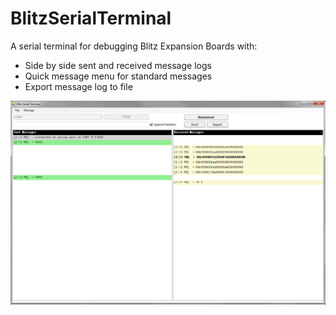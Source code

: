 BlitzSerialTerminal
===================

A serial terminal for debugging Blitz Expansion Boards with: 

 - Side by side sent and received message logs
 - Quick message menu for standard messages
 - Export message log to file

![Blitz Serial Terminal Screenshot](/screenshot.png "Blitz Serial Terminal Screenshot")
